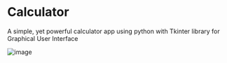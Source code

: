 # Calculator
A simple, yet powerful calculator app using python with Tkinter library for Graphical User Interface


![image](https://user-images.githubusercontent.com/69237237/154832332-f27c555e-75fc-41c9-a05d-a19fef2c6d9d.png)
